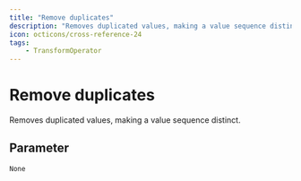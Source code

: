 ```yaml
---
title: "Remove duplicates"
description: "Removes duplicated values, making a value sequence distinct."
icon: octicons/cross-reference-24
tags: 
    - TransformOperator
---
```

# Remove duplicates
<!-- This file was generated - DO NOT CHANGE IT MANUALLY -->



Removes duplicated values, making a value sequence distinct.


## Parameter

`None`